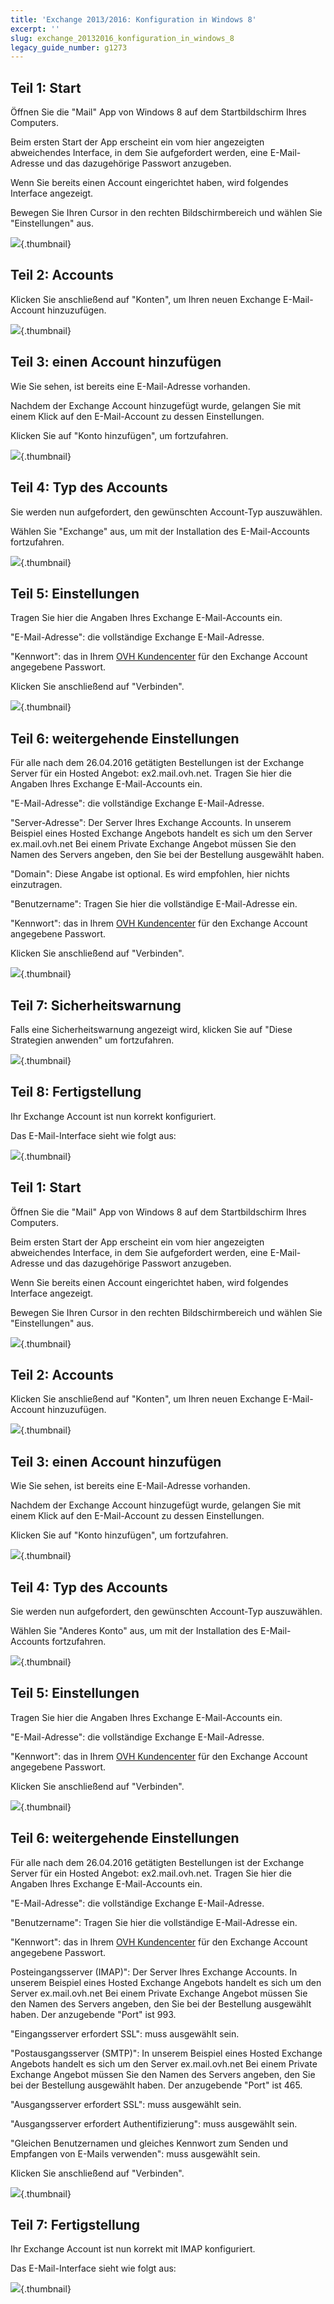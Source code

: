 ```yaml
---
title: 'Exchange 2013/2016: Konfiguration in Windows 8'
excerpt: ''
slug: exchange_20132016_konfiguration_in_windows_8
legacy_guide_number: g1273
---
```



## Teil 1: Start
Öffnen Sie die "Mail" App von Windows 8 auf dem Startbildschirm Ihres Computers.

Beim ersten Start der App erscheint ein vom hier angezeigten abweichendes Interface, in dem Sie aufgefordert werden, eine E-Mail-Adresse und das dazugehörige Passwort anzugeben.

Wenn Sie bereits einen Account eingerichtet haben, wird folgendes Interface angezeigt.

Bewegen Sie Ihren Cursor in den rechten Bildschirmbereich und wählen Sie "Einstellungen" aus.

![](images/img_1107.jpg){.thumbnail}


## Teil 2: Accounts
Klicken Sie anschließend auf "Konten", um Ihren neuen Exchange E-Mail-Account hinzuzufügen.

![](images/img_1108.jpg){.thumbnail}


## Teil 3: einen Account hinzufügen
Wie Sie sehen, ist bereits eine E-Mail-Adresse vorhanden.

Nachdem der Exchange Account hinzugefügt wurde, gelangen Sie mit einem Klick auf den E-Mail-Account zu dessen Einstellungen.

Klicken Sie auf "Konto hinzufügen", um fortzufahren.

![](images/img_1109.jpg){.thumbnail}


## Teil 4: Typ des Accounts
Sie werden nun aufgefordert, den gewünschten Account-Typ auszuwählen.

Wählen Sie "Exchange" aus, um mit der Installation des E-Mail-Accounts fortzufahren.

![](images/img_1110.jpg){.thumbnail}


## Teil 5: Einstellungen
Tragen Sie hier die Angaben Ihres Exchange E-Mail-Accounts ein.

"E-Mail-Adresse": die vollständige Exchange E-Mail-Adresse.

"Kennwort": das in Ihrem [OVH Kundencenter](https://www.ovh.com/manager/web/login.html) für den Exchange Account angegebene Passwort.

Klicken Sie anschließend auf "Verbinden".

![](images/img_1111.jpg){.thumbnail}


## Teil 6: weitergehende Einstellungen
Für alle nach dem 26.04.2016 getätigten Bestellungen ist der Exchange Server für ein Hosted Angebot: ex2.mail.ovh.net.
Tragen Sie hier die Angaben Ihres Exchange E-Mail-Accounts ein.

"E-Mail-Adresse": die vollständige Exchange E-Mail-Adresse.

"Server-Adresse": Der Server Ihres Exchange Accounts.
In unserem Beispiel eines Hosted Exchange Angebots handelt es sich um den Server ex.mail.ovh.net
Bei einem Private Exchange Angebot müssen Sie den Namen des Servers angeben, den Sie bei der Bestellung ausgewählt haben.

"Domain": Diese Angabe ist optional. Es wird empfohlen, hier nichts einzutragen.

"Benutzername": Tragen Sie hier die vollständige E-Mail-Adresse ein.

"Kennwort": das in Ihrem [OVH Kundencenter](https://www.ovh.com/manager/web/login.html) für den Exchange Account angegebene Passwort.

Klicken Sie anschließend auf "Verbinden".

![](images/img_1112.jpg){.thumbnail}


## Teil 7: Sicherheitswarnung
Falls eine Sicherheitswarnung angezeigt wird, klicken Sie auf "Diese Strategien anwenden" um fortzufahren.

![](images/img_1113.jpg){.thumbnail}


## Teil 8: Fertigstellung
Ihr Exchange Account ist nun korrekt konfiguriert.

Das E-Mail-Interface sieht wie folgt aus:

![](images/img_1114.jpg){.thumbnail}


## Teil 1: Start
Öffnen Sie die "Mail" App von Windows 8 auf dem Startbildschirm Ihres Computers.

Beim ersten Start der App erscheint ein vom hier angezeigten abweichendes Interface, in dem Sie aufgefordert werden, eine E-Mail-Adresse und das dazugehörige Passwort anzugeben.

Wenn Sie bereits einen Account eingerichtet haben, wird folgendes Interface angezeigt.

Bewegen Sie Ihren Cursor in den rechten Bildschirmbereich und wählen Sie "Einstellungen" aus.

![](images/img_1115.jpg){.thumbnail}


## Teil 2: Accounts
Klicken Sie anschließend auf "Konten", um Ihren neuen Exchange E-Mail-Account hinzuzufügen.

![](images/img_1116.jpg){.thumbnail}


## Teil 3: einen Account hinzufügen
Wie Sie sehen, ist bereits eine E-Mail-Adresse vorhanden.

Nachdem der Exchange Account hinzugefügt wurde, gelangen Sie mit einem Klick auf den E-Mail-Account zu dessen Einstellungen.

Klicken Sie auf "Konto hinzufügen", um fortzufahren.

![](images/img_1117.jpg){.thumbnail}


## Teil 4: Typ des Accounts
Sie werden nun aufgefordert, den gewünschten Account-Typ auszuwählen.

Wählen Sie "Anderes Konto" aus, um mit der Installation des E-Mail-Accounts fortzufahren.

![](images/img_1118.jpg){.thumbnail}


## Teil 5: Einstellungen
Tragen Sie hier die Angaben Ihres Exchange E-Mail-Accounts ein.

"E-Mail-Adresse": die vollständige Exchange E-Mail-Adresse.

"Kennwort": das in Ihrem [OVH Kundencenter](https://www.ovh.com/manager/web/login.html) für den Exchange Account angegebene Passwort.

Klicken Sie anschließend auf "Verbinden".

![](images/img_1119.jpg){.thumbnail}


## Teil 6: weitergehende Einstellungen
Für alle nach dem 26.04.2016 getätigten Bestellungen ist der Exchange Server für ein Hosted Angebot: ex2.mail.ovh.net.
Tragen Sie hier die Angaben Ihres Exchange E-Mail-Accounts ein.

"E-Mail-Adresse": die vollständige Exchange E-Mail-Adresse.

"Benutzername": Tragen Sie hier die vollständige E-Mail-Adresse ein.

"Kennwort": das in Ihrem [OVH Kundencenter](https://www.ovh.com/manager/web/login.html) für den Exchange Account angegebene Passwort.

Posteingangsserver (IMAP)": Der Server Ihres Exchange Accounts.
In unserem Beispiel eines Hosted Exchange Angebots handelt es sich um den Server ex.mail.ovh.net
Bei einem Private Exchange Angebot müssen Sie den Namen des Servers angeben, den Sie bei der Bestellung ausgewählt haben.
Der anzugebende "Port" ist 993.

"Eingangsserver erfordert SSL": muss ausgewählt sein.

"Postausgangsserver (SMTP)": In unserem Beispiel eines Hosted Exchange Angebots handelt es sich um den Server ex.mail.ovh.net
Bei einem Private Exchange Angebot müssen Sie den Namen des Servers angeben, den Sie bei der Bestellung ausgewählt haben.
Der anzugebende "Port" ist 465.

"Ausgangsserver erfordert SSL": muss ausgewählt sein.

"Ausgangsserver erfordert Authentifizierung": muss ausgewählt sein.

"Gleichen Benutzernamen und gleiches Kennwort zum Senden und Empfangen von E-Mails verwenden": muss ausgewählt sein.

Klicken Sie anschließend auf "Verbinden".

![](images/img_1120.jpg){.thumbnail}


## Teil 7: Fertigstellung
Ihr Exchange Account ist nun korrekt mit IMAP konfiguriert.

Das E-Mail-Interface sieht wie folgt aus:

![](images/img_1121.jpg){.thumbnail}

